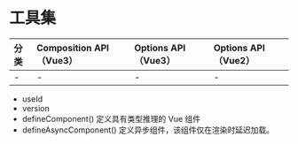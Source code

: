 # 工具集

| 分类 | Composition API（Vue3）| Options API（Vue3）| Options API（Vue2）|
| :--- | :--- | :--- | :--- |
| - | - | - | - |

- useId
- version
- defineComponent() 定义具有类型推理的 Vue 组件
- defineAsyncComponent() 定义异步组件，该组件仅在渲染时延迟加载。
